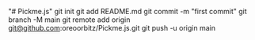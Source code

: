 "# Pickme.js"    git init   git add README.md   git commit -m "first commit"   git branch -M main   git remote add origin git@github.com:oreoorbitz/Pickme.js.git   git push -u origin main
